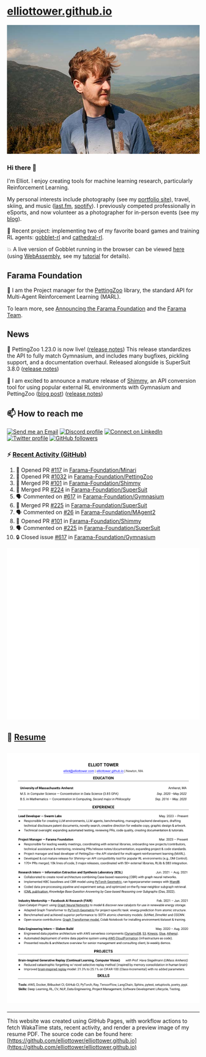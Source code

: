 # [elliottower.github.io](https://github.com/elliottower/elliottower.github.io)

[![A wild Elliot on Mt Washington](https://raw.githubusercontent.com/elliottower/elliottower.github.io/main/src/jpg/DSCF7539-600px.jpg?raw=true)](https://raw.githubusercontent.com/elliottower/elliottower.github.io/main/src/jpg/DSCF7539.jpg?raw=true)

### Hi there 👋

I'm Elliot. I enjoy creating tools for machine learning research, particularly Reinforcement Learning.

My personal interests include photography (see my [portfolio site](https://www.elliottower.com/)), travel, skiing, and music ([last.fm](https://www.last.fm/user/ajsdlfkwer), [spotify](https://open.spotify.com/user/12132818380)). I previously competed professionally in eSports, and now volunteer as a photographer for in-person events (see my [blog](https://www.elliottower.com/stories/?category=events)).

🤖 Recent project: implementing two of my favorite board games and training RL agents: [gobblet-rl](https://github.com/elliottower/gobblet-rl) and [cathedral-rl](https://github.com/elliottower/cathedral-rl). 

💥 A live version of Gobblet running in the browser can be viewed [here](https://elliottower.github.io/gobblet-rl/) (using [WebAssembly](https://webassembly.org/), see my [tutorial](https://github.com/elliottower/gobblet-rl/blob/main/tutorials/WebAssembly/web_assembly.md) for details).

## Farama Foundation

🚀 I am the Project manager for the [PettingZoo](https://github.com/Farama-Foundation/PettingZoo) library, the standard API for Multi-Agent Reinforcement Learning (MARL). 

To learn more, see [Announcing the Farama Foundation](https://farama.org/Announcing-The-Farama-Foundation) and the [Farama Team](https://farama.org/team).

## News

🎉 PettingZoo 1.23.0 is now live! ([release notes](https://github.com/Farama-Foundation/PettingZoo/releases/tag/1.23.0)) This release standardizes the API to fully match Gymnasium, and includes many bugfixes, pickling support, and a documentation overhaul. Released alongside is SuperSuit 3.8.0 ([release notes](https://github.com/Farama-Foundation/SuperSuit/releases/tag/3.8.0)) 

<!-- ![GitHub Release Date](https://img.shields.io/github/release-date/Farama-Foundation/PettingZoo) -->

🎉 I am excited to announce a mature release of [Shimmy](https://github.com/Farama-Foundation/Shimmy), an API conversion tool for using popular external RL environments with Gymnasium and PettingZoo ([blog post](https://farama.org/Announcing-Shimmy)) ([release notes](https://github.com/Farama-Foundation/Shimmy/releases/tag/v1.0.0)) 

## 📫 How to reach me

 [![Send me an Email](https://img.shields.io/badge/email-elliot%40elliottower.com-blue)](mailto:elliot@elliottower.com)
 [![Discord profile](https://img.shields.io/badge/Discord-7289DA?style=flat&logo=discord&logoColor=white)](https://discord.com/users/83091537923145728)
 [![Connect on LinkedIn](https://img.shields.io/badge/--linkedin?label=LinkedIn&logo=LinkedIn&style=social)](https://www.linkedin.com/in/elliot-tower)
 [![Twitter profile](https://img.shields.io/twitter/follow/elliottower?style=social)](https://twitter.com/ElliotTower/)
 [![GitHub followers](https://img.shields.io/github/followers/elliottower?style=social)](https://github.com/elliottower/)

### ⚡ [Recent Activity (GitHub)](https://github.com/elliottower)

<!--START_SECTION:activity-->
1. 💪 Opened PR [#117](https://github.com/Farama-Foundation/Minari/pull/117) in [Farama-Foundation/Minari](https://github.com/Farama-Foundation/Minari)
2. 💪 Opened PR [#1032](https://github.com/Farama-Foundation/PettingZoo/pull/1032) in [Farama-Foundation/PettingZoo](https://github.com/Farama-Foundation/PettingZoo)
3. 🎉 Merged PR [#101](https://github.com/Farama-Foundation/Shimmy/pull/101) in [Farama-Foundation/Shimmy](https://github.com/Farama-Foundation/Shimmy)
4. 🎉 Merged PR [#224](https://github.com/Farama-Foundation/SuperSuit/pull/224) in [Farama-Foundation/SuperSuit](https://github.com/Farama-Foundation/SuperSuit)
5. 🗣 Commented on [#617](https://github.com/Farama-Foundation/Gymnasium/issues/617#issuecomment-1640523240) in [Farama-Foundation/Gymnasium](https://github.com/Farama-Foundation/Gymnasium)
6. 🎉 Merged PR [#225](https://github.com/Farama-Foundation/SuperSuit/pull/225) in [Farama-Foundation/SuperSuit](https://github.com/Farama-Foundation/SuperSuit)
7. 🗣 Commented on [#26](https://github.com/Farama-Foundation/MAgent2/pull/26#issuecomment-1639579841) in [Farama-Foundation/MAgent2](https://github.com/Farama-Foundation/MAgent2)
8. 💪 Opened PR [#101](https://github.com/Farama-Foundation/Shimmy/pull/101) in [Farama-Foundation/Shimmy](https://github.com/Farama-Foundation/Shimmy)
9. 🗣 Commented on [#225](https://github.com/Farama-Foundation/SuperSuit/pull/225#issuecomment-1639521517) in [Farama-Foundation/SuperSuit](https://github.com/Farama-Foundation/SuperSuit)
10. 🔒 Closed issue [#617](https://github.com/Farama-Foundation/Gymnasium/issues/617) in [Farama-Foundation/Gymnasium](https://github.com/Farama-Foundation/Gymnasium)
<!--END_SECTION:activity-->


<picture>
  <a href="https://metrics.lecoq.io/insights?user=elliottower">
   <img src="/github-metrics.svg" alt="Metrics">
  </a>
</picture>

## 📄 [Resume](https://elliottower.github.io/src/pdf/resume.pdf)

<!-- PDF-TO-MARKDOWN:START -->
![Page 1](src/png/page1.png "Page 1")
---
<!-- PDF-TO-MARKDOWN:END -->

----

This website was created using GitHub Pages, with workflow actions to fetch WakaTime stats, recent activity, and render a preview image of my resume PDF. The source code can be found here: [https://github.com/elliottower/elliottower.github.io](https://github.com/elliottower/elliottower.github.io)
